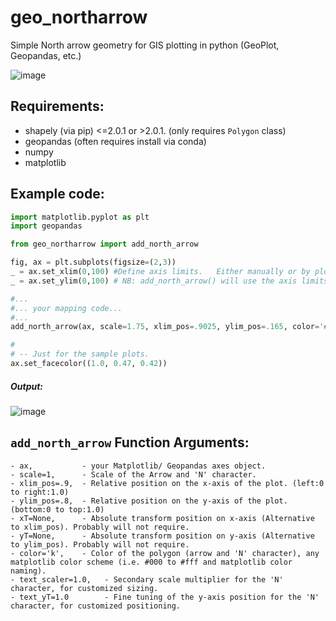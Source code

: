 # geo_northarrow
Simple North arrow geometry for GIS plotting in python (GeoPlot, Geopandas, etc.)

![image](https://github.com/pmdscully/geo_northarrow/assets/3637403/4b31b277-1e9b-4af7-8da2-5fba1cc2d250)

## Requirements:
- shapely (via pip) <=2.0.1 or >2.0.1. (only requires `Polygon` class)
- geopandas (often requires install via conda)
- numpy
- matplotlib

## Example code:
```python
import matplotlib.pyplot as plt
import geopandas

from geo_northarrow import add_north_arrow

fig, ax = plt.subplots(figsize=(2,3))
_ = ax.set_xlim(0,100) #Define axis limits.   Either manually or by plotting data - e.g. ax = gdf.plot(ax=ax)
_ = ax.set_ylim(0,100) # NB: add_north_arrow() will use the axis limits to define its default relative position and scale.

#...
#... your mapping code...     
#...
add_north_arrow(ax, scale=1.75, xlim_pos=.9025, ylim_pos=.165, color='#000', text_scaler=4, text_yT=-1.25)

# 
# -- Just for the sample plots.
ax.set_facecolor((1.0, 0.47, 0.42))
```
##### Output:
![image](https://github.com/pmdscully/geo_northarrow/assets/3637403/c9958129-97f1-4853-8098-b601b657e2d1)



## `add_north_arrow` Function Arguments:
```
- ax,           - your Matplotlib/ Geopandas axes object.
- scale=1,      - Scale of the Arrow and 'N' character.
- xlim_pos=.9,  - Relative position on the x-axis of the plot. (left:0 to right:1.0)
- ylim_pos=.8,  - Relative position on the y-axis of the plot. (bottom:0 to top:1.0)
- xT=None,      - Absolute transform position on x-axis (Alternative to xlim_pos). Probably will not require.
- yT=None,      - Absolute transform position on y-axis (Alternative to ylim_pos). Probably will not require.
- color='k',    - Color of the polygon (arrow and 'N' character), any matplotlib color scheme (i.e. #000 to #fff and matplotlib color naming).
- text_scaler=1.0,   - Secondary scale multiplier for the 'N' character, for customized sizing.
- text_yT=1.0        - Fine tuning of the y-axis position for the 'N' character, for customized positioning.
```
